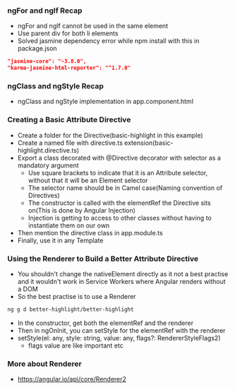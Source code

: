 ### ngFor and ngIf Recap

* ngFor and ngIf cannot be used in the same element
* Use parent div for both li elements
* Solved jasmine dependency error while npm install with this in package.json
```json
"jasmine-core": "~3.8.0",
"karma-jasmine-html-reporter": "^1.7.0"
```

### ngClass and ngStyle Recap

* ngClass and ngStyle implementation in app.component.html

### Creating a Basic Attribute Directive

* Create a folder for the Directive(basic-highlight in this example)
* Create a named file with directive.ts extension(basic-highlight.directive.ts)
* Export a class decorated with @Directive decorator with selector as a mandatory argument
    * Use square brackets to indicate that it is an Attribute selector, without that it will be an Element selector
    * The selector name should be in Camel case(Naming convention of Directives)
    * The constructor is called with the elementRef the Directive sits on(This is done by Angular Injection)
    * Injection is getting to access to other classes without having to instantiate them on our own
* Then mention the directive class in app.module.ts
* Finally, use it in any Template

### Using the Renderer to Build a Better Attribute Directive

* You shouldn't change the nativeElement directly as it not a best practise and it wouldn't work in Service Workers where Angular renders without a DOM
* So the best practise is to use a Renderer
```sh
ng g d better-highlight/better-highlight
```
* In the constructor, get both the elementRef and the renderer
* Then in ngOnInit, you can setStyle for the elementRef with the renderer
* setStyle(el: any, style: string, value: any, flags?: RendererStyleFlags2)
    * flags value are like important etc

### More about Renderer

* https://angular.io/api/core/Renderer2
